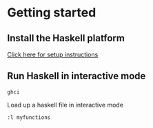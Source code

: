 # Getting started

## Install the Haskell platform

[Click here for setup instructions](https://haskell.org/platform/)

## Run Haskell in interactive mode

```
ghci
```

Load up a haskell file in interactive mode

```
:l myfunctions
```
